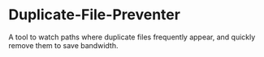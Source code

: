 # Duplicate-File-Preventer
A tool to watch paths where duplicate files frequently appear, and quickly remove them to save bandwidth.
